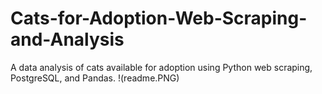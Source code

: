 # Cats-for-Adoption-Web-Scraping-and-Analysis
A data analysis of cats available for adoption using Python web scraping, PostgreSQL, and Pandas.
!(readme.PNG)
